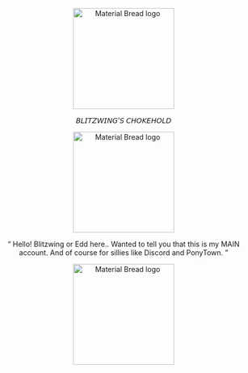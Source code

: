 <p align="center">
    <img width="200" src="https://cdn.discordapp.com/attachments/1266570127470760079/1307689707756589066/Untitled579_20241117200524.png?ex=673b3872&is=6739e6f2&hm=db847bba8fa899572fd8e59c94f6aec32ad34a5f8c625d37893a258bf77f266d&" alt="Material Bread logo">
</p>

<p align="center">
    𝘉𝘓𝘐𝘛𝘡𝘞𝘐𝘕𝘎’𝘚 𝘊𝘏𝘖𝘒𝘌𝘏𝘖𝘓𝘋
</p>

<p align="center">
    <img width="200" src="https://cdn.discordapp.com/attachments/1266570127470760079/1307692584868646922/384585256-282caf8e-7e72-4785-adb8-db85a89f7027.png?ex=673b3b1f&is=6739e99f&hm=c470d5088a38fe4ea857f7363bd5047e79b59ef9d277b2686928f52dc64201f3&" alt="Material Bread logo">
</p>

<p align="center">
    “ Hello! Blitzwing or Edd here.. Wanted to tell you that this is my MAIN account. And of course for sillies like Discord and PonyTown. ”
</p>

<p align="center">
    <img width="200" src="https://cdn.discordapp.com/attachments/1266570127470760079/1307692584868646922/384585256-282caf8e-7e72-4785-adb8-db85a89f7027.png?ex=673b3b1f&is=6739e99f&hm=c470d5088a38fe4ea857f7363bd5047e79b59ef9d277b2686928f52dc64201f3&" alt="Material Bread logo">
</p>
